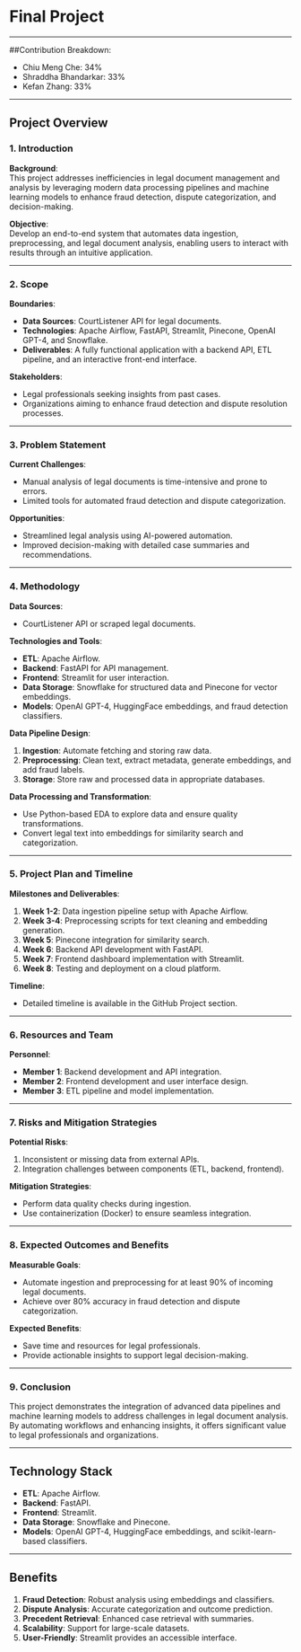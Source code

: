# Final Project





---
##Contribution Breakdown:
- Chiu Meng Che: 34%
- Shraddha Bhandarkar: 33%
- Kefan Zhang: 33%


---

## Project Overview

### 1. Introduction  

**Background**:  
This project addresses inefficiencies in legal document management and analysis by leveraging modern data processing pipelines and machine learning models to enhance fraud detection, dispute categorization, and decision-making.  

**Objective**:  
Develop an end-to-end system that automates data ingestion, preprocessing, and legal document analysis, enabling users to interact with results through an intuitive application.  

---

### 2. Scope  

**Boundaries**:  
- **Data Sources**: CourtListener API for legal documents.  
- **Technologies**: Apache Airflow, FastAPI, Streamlit, Pinecone, OpenAI GPT-4, and Snowflake.  
- **Deliverables**: A fully functional application with a backend API, ETL pipeline, and an interactive front-end interface.

**Stakeholders**:  
- Legal professionals seeking insights from past cases.  
- Organizations aiming to enhance fraud detection and dispute resolution processes.

---

### 3. Problem Statement  

**Current Challenges**:  
- Manual analysis of legal documents is time-intensive and prone to errors.  
- Limited tools for automated fraud detection and dispute categorization.  

**Opportunities**:  
- Streamlined legal analysis using AI-powered automation.  
- Improved decision-making with detailed case summaries and recommendations.  

---

### 4. Methodology  

**Data Sources**:  
- CourtListener API or scraped legal documents.  

**Technologies and Tools**:  
- **ETL**: Apache Airflow.  
- **Backend**: FastAPI for API management.  
- **Frontend**: Streamlit for user interaction.  
- **Data Storage**: Snowflake for structured data and Pinecone for vector embeddings.  
- **Models**: OpenAI GPT-4, HuggingFace embeddings, and fraud detection classifiers.  

**Data Pipeline Design**:  
1. **Ingestion**: Automate fetching and storing raw data.  
2. **Preprocessing**: Clean text, extract metadata, generate embeddings, and add fraud labels.  
3. **Storage**: Store raw and processed data in appropriate databases.  

**Data Processing and Transformation**:  
- Use Python-based EDA to explore data and ensure quality transformations.  
- Convert legal text into embeddings for similarity search and categorization.

---

### 5. Project Plan and Timeline  

**Milestones and Deliverables**:  
1. **Week 1-2**: Data ingestion pipeline setup with Apache Airflow.  
2. **Week 3-4**: Preprocessing scripts for text cleaning and embedding generation.  
3. **Week 5**: Pinecone integration for similarity search.  
4. **Week 6**: Backend API development with FastAPI.  
5. **Week 7**: Frontend dashboard implementation with Streamlit.  
6. **Week 8**: Testing and deployment on a cloud platform.  

**Timeline**:  
- Detailed timeline is available in the GitHub Project section.  

---

### 6. Resources and Team  

**Personnel**:  
- **Member 1**: Backend development and API integration.  
- **Member 2**: Frontend development and user interface design.  
- **Member 3**: ETL pipeline and model implementation.  

---

### 7. Risks and Mitigation Strategies  

**Potential Risks**:  
1. Inconsistent or missing data from external APIs.  
2. Integration challenges between components (ETL, backend, frontend).  

**Mitigation Strategies**:  
- Perform data quality checks during ingestion.  
- Use containerization (Docker) to ensure seamless integration.  

---

### 8. Expected Outcomes and Benefits  

**Measurable Goals**:  
- Automate ingestion and preprocessing for at least 90% of incoming legal documents.  
- Achieve over 80% accuracy in fraud detection and dispute categorization.  

**Expected Benefits**:  
- Save time and resources for legal professionals.  
- Provide actionable insights to support legal decision-making.  

---

### 9. Conclusion  

This project demonstrates the integration of advanced data pipelines and machine learning models to address challenges in legal document analysis. By automating workflows and enhancing insights, it offers significant value to legal professionals and organizations.  

---

## Technology Stack  

- **ETL**: Apache Airflow.  
- **Backend**: FastAPI.  
- **Frontend**: Streamlit.  
- **Data Storage**: Snowflake and Pinecone.  
- **Models**: OpenAI GPT-4, HuggingFace embeddings, and scikit-learn-based classifiers.  

---

## Benefits  

1. **Fraud Detection**: Robust analysis using embeddings and classifiers.  
2. **Dispute Analysis**: Accurate categorization and outcome prediction.  
3. **Precedent Retrieval**: Enhanced case retrieval with summaries.  
4. **Scalability**: Support for large-scale datasets.  
5. **User-Friendly**: Streamlit provides an accessible interface.  

